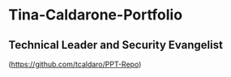 # Tina-Caldarone-Portfolio
## Technical Leader and Security Evangelist

(https://github.com/tcaldaro/PPT-Repo)
